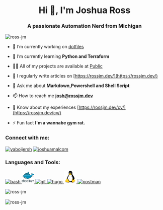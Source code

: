 <h1 align="center">Hi 👋, I'm Joshua Ross</h1>
<h3 align="center">A passionate Automation Nerd from Michigan</h3>

<p align="left"> <img src="https://komarev.com/ghpvc/?username=ross-jm&label=Profile%20views&color=0e75b6&style=flat" alt="ross-jm" /> </p>

- 🔭 I’m currently working on [dotfiles](https://github.com/ross-jm/dotfiles)

- 🌱 I’m currently learning **Python and Terraform**

- 👨‍💻 All of my projects are available at [Public](https://github.com/ross-jm?tab=repositories&q=&type=public&language=&sort=)

- 📝 I regularly write articles on [https://rossjm.dev/](https://rossjm.dev/)

- 💬 Ask me about **Markdown,Powershell and Shell Script**

- 📫 How to reach me **josh@rossjm.dev**

- 📄 Know about my experiences [https://rossjm.dev/cv/](https://rossjm.dev/cv/)

- ⚡ Fun fact **I'm a wannabe gym rat.**

<h3 align="left">Connect with me:</h3>
<p align="left">
<a href="https://twitter.com/yaboijersh" target="blank"><img align="center" src="https://raw.githubusercontent.com/rahuldkjain/github-profile-readme-generator/master/src/images/icons/Social/twitter.svg" alt="yaboijersh" height="30" width="40" /></a>
<a href="https://linkedin.com/in/joshuamalcom" target="blank"><img align="center" src="https://raw.githubusercontent.com/rahuldkjain/github-profile-readme-generator/master/src/images/icons/Social/linked-in-alt.svg" alt="joshuamalcom" height="30" width="40" /></a>
</p>

<h3 align="left">Languages and Tools:</h3>
<p align="left"> <a href="https://www.gnu.org/software/bash/" target="_blank" rel="noreferrer"> <img src="https://www.vectorlogo.zone/logos/gnu_bash/gnu_bash-icon.svg" alt="bash" width="40" height="40"/> </a> <a href="https://www.docker.com/" target="_blank" rel="noreferrer"> <img src="https://raw.githubusercontent.com/devicons/devicon/master/icons/docker/docker-original-wordmark.svg" alt="docker" width="40" height="40"/> </a> <a href="https://git-scm.com/" target="_blank" rel="noreferrer"> <img src="https://www.vectorlogo.zone/logos/git-scm/git-scm-icon.svg" alt="git" width="40" height="40"/> </a> <a href="https://gohugo.io/" target="_blank" rel="noreferrer"> <img src="https://api.iconify.design/logos-hugo.svg" alt="hugo" width="40" height="40"/> </a> <a href="https://www.linux.org/" target="_blank" rel="noreferrer"> <img src="https://raw.githubusercontent.com/devicons/devicon/master/icons/linux/linux-original.svg" alt="linux" width="40" height="40"/> </a> <a href="https://postman.com" target="_blank" rel="noreferrer"> <img src="https://www.vectorlogo.zone/logos/getpostman/getpostman-icon.svg" alt="postman" width="40" height="40"/> </a> </p>

<p><img align="center" src="https://github-readme-stats.vercel.app/api/top-langs?username=ross-jm&show_icons=true&locale=en&layout=compact" alt="ross-jm" /></p>

<p><img align="center" src="https://github-readme-streak-stats.herokuapp.com/?user=ross-jm&" alt="ross-jm" /></p>

